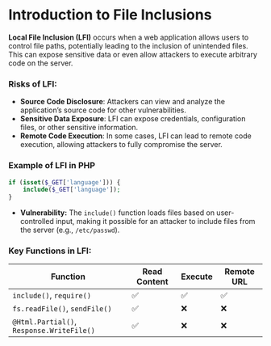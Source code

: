 
# Introduction to File Inclusions

**Local File Inclusion (LFI)** occurs when a web application allows users to control file paths, potentially leading to the inclusion of unintended files. This can expose sensitive data or even allow attackers to execute arbitrary code on the server.

### Risks of LFI:
- **Source Code Disclosure**: Attackers can view and analyze the application’s source code for other vulnerabilities.
- **Sensitive Data Exposure**: LFI can expose credentials, configuration files, or other sensitive information.
- **Remote Code Execution**: In some cases, LFI can lead to remote code execution, allowing attackers to fully compromise the server.

### Example of LFI in PHP
```php
if (isset($_GET['language'])) {
    include($_GET['language']);
}
```
- **Vulnerability:** The `include()` function loads files based on user-controlled input, making it possible for an attacker to include files from the server (e.g., `/etc/passwd`).

### Key Functions in LFI:
| Function                    | Read Content | Execute | Remote URL |
|-----------------------------|--------------|---------|------------|
| `include()`, `require()`     | ✅            | ✅       | ✅          |
| `fs.readFile()`, `sendFile()`| ✅            | ❌       | ❌          |
| `@Html.Partial()`, `Response.WriteFile()` | ✅            | ❌       | ❌          |

